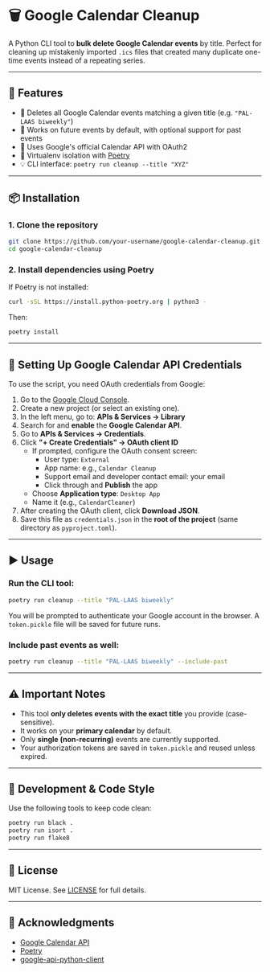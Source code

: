 # 🗑️ Google Calendar Cleanup

A Python CLI tool to **bulk delete Google Calendar events** by title. Perfect for cleaning up mistakenly imported `.ics` files that created many duplicate one-time events instead of a repeating series.

---

## 📌 Features

- 🔎 Deletes all Google Calendar events matching a given title (e.g. `"PAL-LAAS biweekly"`)
- 📅 Works on future events by default, with optional support for past events
- 🔐 Uses Google's official Calendar API with OAuth2
- 🧪 Virtualenv isolation with [Poetry](https://python-poetry.org/)
- 💡 CLI interface: `poetry run cleanup --title "XYZ"`

---

## 📦 Installation

### 1. Clone the repository

```bash
git clone https://github.com/your-username/google-calendar-cleanup.git
cd google-calendar-cleanup
```

### 2. Install dependencies using Poetry

If Poetry is not installed:

```bash
curl -sSL https://install.python-poetry.org | python3 -
```

Then:

```bash
poetry install
```

---

## 🔐 Setting Up Google Calendar API Credentials

To use the script, you need OAuth credentials from Google:

1. Go to the [Google Cloud Console](https://console.cloud.google.com/).
2. Create a new project (or select an existing one).
3. In the left menu, go to: **APIs & Services → Library**
4. Search for and **enable** the **Google Calendar API**.
5. Go to **APIs & Services → Credentials**.
6. Click **"+ Create Credentials" → OAuth client ID**
   - If prompted, configure the OAuth consent screen:
     - User type: `External`
     - App name: e.g., `Calendar Cleanup`
     - Support email and developer contact email: your email
     - Click through and **Publish** the app
   - Choose **Application type**: `Desktop App`
   - Name it (e.g., `CalendarCleaner`)
7. After creating the OAuth client, click **Download JSON**.
8. Save this file as `credentials.json` in the **root of the project** (same directory as `pyproject.toml`).

---

## ▶️ Usage

### Run the CLI tool:

```bash
poetry run cleanup --title "PAL-LAAS biweekly"
```

You will be prompted to authenticate your Google account in the browser. A `token.pickle` file will be saved for future runs.

### Include past events as well:

```bash
poetry run cleanup --title "PAL-LAAS biweekly" --include-past
```

---

## ⚠️ Important Notes

- This tool **only deletes events with the exact title** you provide (case-sensitive).
- It works on your **primary calendar** by default.
- Only **single (non-recurring)** events are currently supported.
- Your authorization tokens are saved in `token.pickle` and reused unless expired.

---

## 🧪 Development & Code Style

Use the following tools to keep code clean:

```bash
poetry run black .
poetry run isort .
poetry run flake8
```

---

## 📄 License

MIT License. See [LICENSE](LICENSE) for full details.

---

## 🙏 Acknowledgments

- [Google Calendar API](https://developers.google.com/calendar)
- [Poetry](https://python-poetry.org/)
- [google-api-python-client](https://github.com/googleapis/google-api-python-client)
